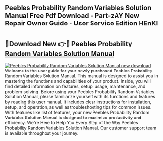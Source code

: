 ## Peebles Probability Random Variables Solution Manual Free Pdf Download - Part-zAY New Repair Owner Guide - User Service Edition HEnKl

# <h2><a href="http://bc78330.oget.top/?id=Peebles+Probability+Random+Variables+Solution+Manual">🔗Download New 👉🔴 Peebles Probability Random Variables Solution Manual</a></h2>

[![Peebles Probability Random Variables Solution Manual new download](https://i.imgur.com/5g1atiW.png)](http://bc78330.oget.top/?id=Peebles+Probability+Random+Variables+Solution+Manual)
Welcome to the user guide for your newly purchased Peebles Probability Random Variables Solution Manual. This manual is designed to assist you in mastering the functions and capabilities of your product. Inside, you will find detailed information on features, setup, usage, maintenance, and problem-solving. Before using your Peebles Probability Random Variables Solution Manual, please familiarize yourself with its functions and features by reading this user manual. It includes clear instructions for installation, setup, and operation, as well as troubleshooting tips for common issues. With features like list of features, your new Peebles Probability Random Variables Solution Manual is designed to maximize productivity and efficiency. We're Here to Help You Every Step of the Way Peebles Probability Random Variables Solution Manual. Our customer support team is available throughout your journey.
